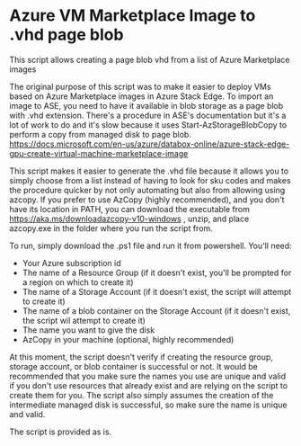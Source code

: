 # Azure VM Marketplace Image to .vhd page blob
This script allows creating a page blob vhd from a list of Azure Marketplace images

The original purpose of this script was to make it easier to deploy VMs based on Azure Marketplace images in Azure Stack Edge. To import an image to ASE, you need to have it available in blob storage as a page blob with .vhd extension. There's a procedure in ASE's documentation but it's a lot of work to do and it's slow because it uses Start-AzStorageBlobCopy to perform a copy from managed disk to page blob. https://docs.microsoft.com/en-us/azure/databox-online/azure-stack-edge-gpu-create-virtual-machine-marketplace-image

This script makes it easier to generate the .vhd file because it allows you to simply choose from a list instead of having to look for sku codes and makes the procedure quicker by not only automating but also from allowing using azcopy. If you prefer to use AzCopy (highly recommended), and you don't have its location in PATH, you can download the executable from https://aka.ms/downloadazcopy-v10-windows , unzip, and place azcopy.exe in the folder where you run the script from.

To run, simply download the .ps1 file and run it from powershell. You'll need:

- Your Azure subscription id
- The name of a Resource Group (if it doesn't exist, you'll be prompted for a region on which to create it)
- The name of a Storage Account (if it doesn't exist, the script will attempt to create it)
- The name of a blob container on the Storage Account (if it doesn't exist, the script wil attempt to create it)
- The name you want to give the disk
- AzCopy in your machine (optional, highly recommended)

At this moment, the script doesn't verify if creating the resource group, storage account, or blob container is successful or not. It would be recommended that you make sure the names you use are unique and valid if you don't use resources that already exist and are relying on the script to create them for you.
The script also simply assumes the creation of the intermediate managed disk is successful, so make sure the name is unique and valid.

The script is provided as is.
